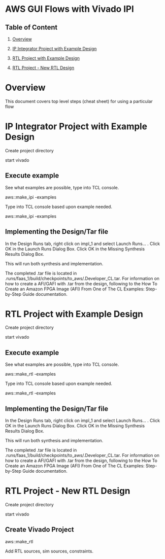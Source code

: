 # AWS GUI Flows with Vivado IPI

## Table of Content

1. [Overview](#overview)

2. [IP Integrator Project with Example Design](#ipiprojex)

3. [RTL Project with Example Design](#rtlprojex)

4. [RTL Project - New RTL Design](#rtlnew)



<a name="overview"></a>
# Overview  

This document covers top level steps (cheat sheet) for using a particular flow


<a name="ipiprojex"></a>
# IP Integrator Project with Example Design

Create project directory

start vivado

## Execute example
See what examples are possible, type into TCL console.

aws::make\_ipi -examples

Type into TCL console based upon example needed.

aws::make\_ipi -examples <example requested>

## Implementing the Design/Tar file

In the Design Runs tab, right click on impl\_1 and select Launch Runs… . Click OK in the Launch Runs Dialog Box.  Click OK in the Missing Synthesis Results Dialog Box.

This will run both synthesis and implementation.

The completed .tar file is located in <project>.runs/faas\_1/build/checkpoints/to\_aws/<timestamp>.Developer\_CL.tar.  For information on how to create a AFI/GAFI with .tar from the design, following to the How To Create an Amazon FPGA Image (AFI) From One of The CL Examples: Step-by-Step Guide documentation.

<a name="rtlprojex"></a>
# RTL Project with Example Design

Create project directory

start vivado

## Execute example
See what examples are possible, type into TCL console.

aws::make\_rtl -examples

Type into TCL console based upon example needed.

aws::make\_rtl -examples <example requested>

## Implementing the Design/Tar file

In the Design Runs tab, right click on impl\_1 and select Launch Runs… . Click OK in the Launch Runs Dialog Box.  Click OK in the Missing Synthesis Results Dialog Box.

This will run both synthesis and implementation.

The completed .tar file is located in <project>.runs/faas\_1/build/checkpoints/to\_aws/<timestamp>.Developer\_CL.tar.  For information on how to create a AFI/GAFI with .tar from the design, following to the How To Create an Amazon FPGA Image (AFI) From One of The CL Examples: Step-by-Step Guide documentation.

<a name="rtlnew"></a>
# RTL Project - New RTL Design

Create project directory

start vivado

## Create Vivado Project
aws::make\_rtl

Add RTL sources, sim sources, constraints.



